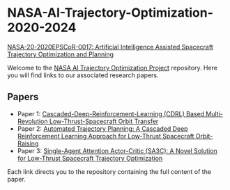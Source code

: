 # NASA-AI-Trajectory-Optimization-2020-2024
[NASA-20-2020EPSCoR-0017: Artificial Intelligence Assisted Spacecraft Trajectory Optimization and Planning](https://people.cs.ksu.edu/~amunir/lab/NASA-SpacecraftTrajectoryOptimizationProject.html)

Welcome to the [NASA AI Trajectory Optimization Project](https://people.cs.ksu.edu/~amunir/lab/NASA-SpacecraftTrajectoryOptimizationProject.html) repository. Here you will find links to our associated research papers.

## Papers

- Paper 1: [Cascaded-Deep-Reinforcement-Learning (CDRL) Based Multi-Revolution Low-Thrust-Spacecraft Orbit Transfer](https://github.com/iscaas/NASA-CDRL-1.git) 
- Paper 2: [Automated Trajectory Planning: A Cascaded Deep Reinforcement Learning Approach for Low-Thrust Spacecraft Orbit-Raising](https://github.com/iscaas/NASA-CDRL-2.git) 
- Paper 3: [Single-Agent Attention Actor-Critic (SA3C): A Novel Solution for Low-Thrust Spacecraft Trajectory Optimization](https://github.com/iscaas/NASA-AI-TrajectoryOpt_2020-2024.git)

Each link directs you to the repository containing the full content of the paper. 
